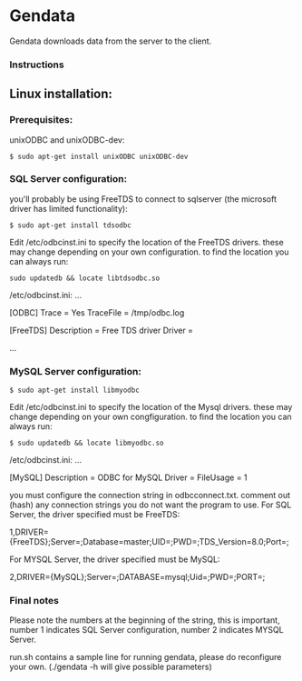 # Gendata

Gendata downloads data from the server to the client.

### Instructions

## Linux installation:
### Prerequisites: 

unixODBC and unixODBC-dev:

```
$ sudo apt-get install unixODBC unixODBC-dev
```

### SQL Server configuration:

you'll probably be using FreeTDS to connect to sqlserver (the microsoft driver has limited functionality):

```
$ sudo apt-get install tdsodbc
```

Edit /etc/odbcinst.ini to specify the location of the FreeTDS drivers.
these may change depending on your own configuration.
to find the location you can always run:

```
sudo updatedb && locate libtdsodbc.so
```

/etc/odbcinst.ini:
...

[ODBC]
Trace = Yes
TraceFile = /tmp/odbc.log

[FreeTDS]
Description = Free TDS driver
Driver = <DRIVER LOCATION>

…

### MySQL Server configuration:
```
$ sudo apt-get install libmyodbc
```

Edit /etc/odbcinst.ini to specify the location of the Mysql drivers.
these may change depending on your own congfiguration.
to find the location you can always run:
```
$ sudo updatedb && locate libmyodbc.so
```

/etc/odbcinst.ini:
...

[MySQL]
Description = ODBC for MySQL
Driver = <DRIVER LOCATION>
FileUsage = 1

you must configure the connection string in odbcconnect.txt.
comment out (hash) any connection strings you do not want the program to use.
For SQL Server, the driver specified must be FreeTDS:

1,DRIVER={FreeTDS};Server=<SERVER IP>;Database=master;UID=<USERNAME>;PWD=<PASSWORD>;TDS_Version=8.0;Port=<PORT>;


For MYSQL Server, the driver specified must be MySQL:

2,DRIVER={MySQL};Server=<SERVER IP>;DATABASE=mysql;Uid=<USERNAME>;PWD=<PASSWORD>;PORT=<PORT>;

### Final notes 

Please note the numbers at the beginning of the string, this is important, number 1 indicates SQL Server configuration, number 2 indicates MYSQL Server.

run.sh contains a sample line for running gendata, please do reconfigure your own. (./gendata -h will give possible parameters)
